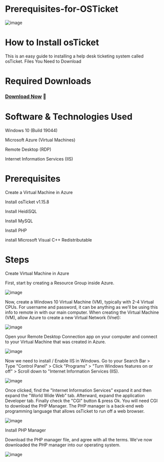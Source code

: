 # Prerequisites-for-OSTicket

![image](https://github.com/user-attachments/assets/6469e8b7-253d-45f0-8bc6-d5d272c79e08)

# How to Install osTicket

This is an easy guide to installing a help desk ticketing system called osTicket.
Files You Need to Download

# Required Downloads
### [Download Now](https://drive.google.com/drive/u/2/folders/1APMfNyfNzcxZC6EzdaNfdZsUwxWYChf6) 📁

# Software & Technologies Used

Windows 10 (Build 19044)

Microsoft Azure (Virtual Machines)

Remote Desktop (RDP)

Internet Information Services (IIS)

# Prerequisites

Create a Virtual Machine in Azure

Install osTicket v1.15.8

Install HeidiSQL

Install MySQL

Install PHP

install Microsoft Visual C++ Redistributable

# Steps

Create Virtual Machine in Azure


First, start by creating a Resource Group inside Azure.

![image](https://github.com/user-attachments/assets/83df0135-e585-447e-8c26-f4e14b32bcfd)

Now, create a Windows 10 Virtual Machine (VM), typically with 2-4 Virtual CPUs. For username and password, it can be anything as we'll be using this info to remote in with our main computer. When creating the Virtual Machine (VM), allow Azure to create a new Virtual Network (Vnet):


![image](https://github.com/user-attachments/assets/741b057b-c58f-482e-aff7-c6ec7e76cc86)


Open your Remote Desktop Connection app on your computer and connect to your Virtual Machine that was created in Azure.


![image](https://github.com/user-attachments/assets/4ca2fbf5-7a1f-4493-9228-8043c7bd17be)


Now we need to install / Enable IIS in Windows. Go to your Search Bar > Type "Control Panel" > Click "Programs" > "Turn Windows features on or off" > Scroll down to "Internet Information Services (IIS).


![image](https://github.com/user-attachments/assets/104d5800-d7e8-4653-8c9e-b4aa57008cd0)


Once clicked, find the "Internet Information Services" expand it and then expand the "World Wide Web" tab. Afterward, expand the application Developer tab. Finally check the "CGI" button & press Ok. You will need CGI to download the PHP Manager. The PHP manager is a back-end web programming language that allows osTicket to run off a web browser.


![image](https://github.com/user-attachments/assets/7f9e6db7-46cc-48fb-8488-d59c12f4fef5)


Install PHP Manager


Download the PHP manager file, and agree with all the terms. We've now downloaded the PHP manager into our operating system.


![image](https://github.com/user-attachments/assets/638bc7f6-e478-4e70-8612-614d0e12b332)



